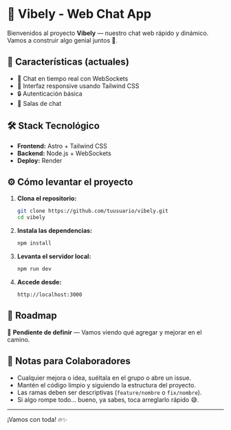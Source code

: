 # 🎉 Vibely - Web Chat App  

Bienvenidos al proyecto **Vibely** — nuestro chat web rápido y dinámico. Vamos a construir algo genial juntos 💪.  

## 🚀 Características (actuales)  

- 💬 Chat en tiempo real con WebSockets  
- 🎨 Interfaz responsive usando Tailwind CSS  
- 🔒 Autenticación básica  
- 📲 Salas de chat  

## 🛠️ Stack Tecnológico  

- **Frontend:** Astro + Tailwind CSS  
- **Backend:** Node.js + WebSockets  
- **Deploy:** Render  

## ⚙️ Cómo levantar el proyecto  

1. **Clona el repositorio:**  
   ```bash
   git clone https://github.com/tuusuario/vibely.git
   cd vibely
   ```

2. **Instala las dependencias:**  
   ```bash
   npm install
   ```

3. **Levanta el servidor local:**  
   ```bash
   npm run dev
   ```

4. **Accede desde:**  
   ```
   http://localhost:3000
   ```

## 🎯 Roadmap  

🚧 **Pendiente de definir** — Vamos viendo qué agregar y mejorar en el camino.  

## 🧠 Notas para Colaboradores  

- Cualquier mejora o idea, suéltala en el grupo o abre un issue.  
- Mantén el código limpio y siguiendo la estructura del proyecto.  
- Las ramas deben ser descriptivas (`feature/nombre` o `fix/nombre`).  
- Si algo rompe todo... bueno, ya sabes, toca arreglarlo rápido 😅.  

---

¡Vamos con toda! 🔥✨  
